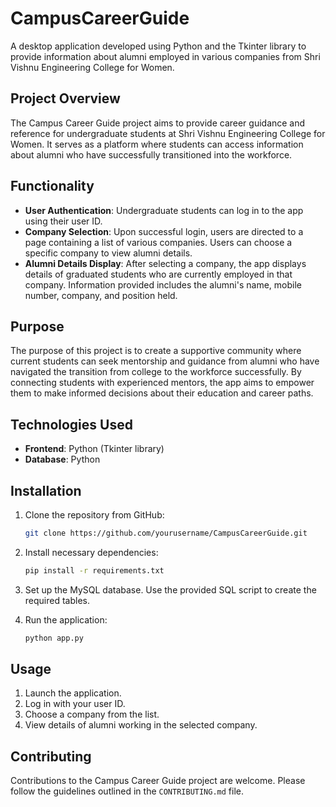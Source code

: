# CampusCareerGuide

A desktop application developed using Python and the Tkinter library to provide information about alumni employed in various companies from Shri Vishnu Engineering College for Women.

## Project Overview

The Campus Career Guide project aims to provide career guidance and reference for undergraduate students at Shri Vishnu Engineering College for Women. It serves as a platform where students can access information about alumni who have successfully transitioned into the workforce.

## Functionality

- **User Authentication**: Undergraduate students can log in to the app using their user ID.
- **Company Selection**: Upon successful login, users are directed to a page containing a list of various companies. Users can choose a specific company to view alumni details.
- **Alumni Details Display**: After selecting a company, the app displays details of graduated students who are currently employed in that company. Information provided includes the alumni's name, mobile number, company, and position held.

## Purpose

The purpose of this project is to create a supportive community where current students can seek mentorship and guidance from alumni who have navigated the transition from college to the workforce successfully. By connecting students with experienced mentors, the app aims to empower them to make informed decisions about their education and career paths.

## Technologies Used

- **Frontend**: Python (Tkinter library)
- **Database**: Python

## Installation

1. Clone the repository from GitHub:
    ```bash
    git clone https://github.com/yourusername/CampusCareerGuide.git
    ```

2. Install necessary dependencies:
    ```bash
    pip install -r requirements.txt
    ```

3. Set up the MySQL database. Use the provided SQL script to create the required tables.

4. Run the application:
    ```bash
    python app.py
    ```

## Usage

1. Launch the application.
2. Log in with your user ID.
3. Choose a company from the list.
4. View details of alumni working in the selected company.

## Contributing

Contributions to the Campus Career Guide project are welcome. Please follow the guidelines outlined in the `CONTRIBUTING.md` file.


